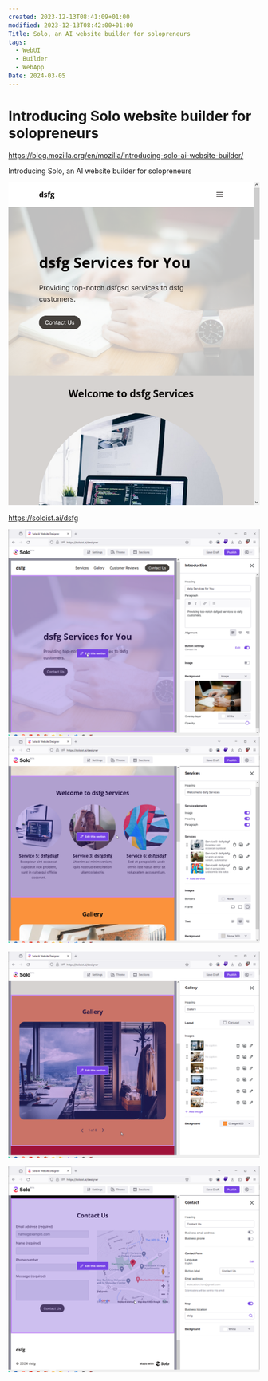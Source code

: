 ```yaml
---
created: 2023-12-13T08:41:09+01:00
modified: 2023-12-13T08:42:00+01:00
Title: Solo, an AI website builder for solopreneurs
tags:
  - WebUI
  - Builder
  - WebApp
Date: 2024-03-05
---
```

# Introducing Solo website builder for solopreneurs

https://blog.mozilla.org/en/mozilla/introducing-solo-ai-website-builder/

Introducing Solo, an AI website builder for solopreneurs

![](_asset/2023-12-13_Solo_image_1.png)


https://soloist.ai/dsfg

![](_asset/2023-12-13_Solo_image_2.png)
![](_asset/2023-12-13_Solo_image_3.png)


![](_asset/2023-12-13_Solo_image_4.png)

![](_asset/2023-12-13_Solo_image_5.png)